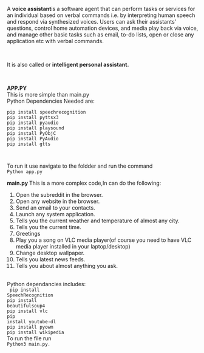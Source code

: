 <p>A <b> voice assistant</b>is a software agent that can perform tasks or services for an individual
based on verbal commands i.e. by interpreting human speech and respond via synthesized voices. Users can ask their assistants’
questions, control home automation devices, and media play
back via voice, and manage other basic tasks such as email, to-do lists, open or close any application etc with verbal
commands.</p>
<br>
<p>
It is also called  or <b>intelligent personal assistant. </b>
</p> <br> <p>
  <b> APP.PY</b> <br> This  is more simple than main.py<br>
  Python Dependencies Needed are:<br>
<code>
pip install speechrecognition </code><br>
<code>pip install pyttsx3 </code><br>
<code>pip install pyaudio </code><br>
<code>pip install playsound </code><br>
<code>pip install PyObjC </code><br>
<code>pip install PyAudio </code><br>
<code>pip install gtts<br>
  </code>
  
To run it use navigate to the foldder and run the command <br><code>Python app.py</code></p>

<p>
  <b> main.py </b>
  This is a more complex code,In can do the following:
  <br>
  
 1. Open the subreddit in the browser.<br>
2. Open any website in the browser.<br>
3. Send an email to your contacts.<br>
4. Launch any system application.<br>
5. Tells you the current weather and temperature of almost any city.<br>
6. Tells you the current time.<br>
7. Greetings<br>
8. Play you a song on VLC media player(of course you need to have VLC media player installed in your laptop/desktop)<br>
9. Change desktop wallpaper.<br>
10. Tells you latest news feeds.<br>
11. Tells you about almost anything you ask.<br>
  
  <br> Python dependancies includes:<br>
<code> pip install SpeechRecognition
 </code><br>
<code>pip install beautifulsoup4</code><br>
<code>pip install vlc</code><br>
<code>pip install youtube-dl</code><br>
<code>pip install pyowm</code><br>
<code>pip install wikipedia</code><br>
    To run the file run <code> Python3 main.py<code>. 
    </p>
